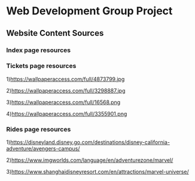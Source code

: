 # Web Development Group Project

## Website Content Sources

### Index page resources

### Tickets page resources

1)<https://wallpaperaccess.com/full/4873799.jpg>

2)<https://wallpaperaccess.com/full/3298887.jpg>

3)<https://wallpaperaccess.com/full/16568.png>

4)<https://wallpaperaccess.com/full/3355901.png>

### Rides page resources

1)<https://disneyland.disney.go.com/destinations/disney-california-adventure/avengers-campus/>

2)<https://www.imgworlds.com/language/en/adventurezone/marvel/>

3)<https://www.shanghaidisneyresort.com/en/attractions/marvel-universe/>

